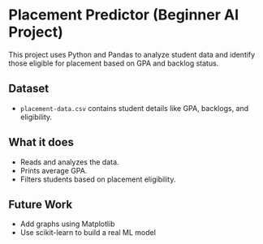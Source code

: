 # Placement Predictor (Beginner AI Project)

This project uses Python and Pandas to analyze student data and identify those eligible for placement based on GPA and backlog status.

## Dataset
- `placement-data.csv` contains student details like GPA, backlogs, and eligibility.

## What it does
- Reads and analyzes the data.
- Prints average GPA.
- Filters students based on placement eligibility.

## Future Work
- Add graphs using Matplotlib
- Use scikit-learn to build a real ML model
